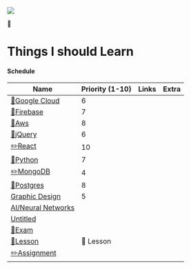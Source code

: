 <img src="https://www.notion.so/images/page-cover/met_emanuel_leutze.jpg" class="page-cover-image" />

<span class="icon">📄</span>

# Things I should Learn

#### Schedule

<table><thead><tr class="header"><th>Name</th><th>Priority (1-10)</th><th>Links</th><th>Extra</th></tr></thead><tbody><tr class="odd"><td><a href="Things%20I%20should%20Learn%20260b8b0339c5481ca87fc9fe5ac7286e/Schedule%20fdf22e9e70fe40c28542ef49b0cd5a8a/Google%20Cloud%201b69ca07b2bc461f82c9866e1b394c78.html"><span class="icon">📒</span>Google Cloud</a></td><td><span class="selected-value select-value-color-purple">6</span></td><td></td><td></td></tr><tr class="even"><td><a href="Things%20I%20should%20Learn%20260b8b0339c5481ca87fc9fe5ac7286e/Schedule%20fdf22e9e70fe40c28542ef49b0cd5a8a/Firebase%20ae1f1563fa524e5184f8f4d43736557d.html"><span class="icon">📒</span>Firebase</a></td><td><span class="selected-value select-value-color-brown">7</span></td><td></td><td></td></tr><tr class="odd"><td><a href="Things%20I%20should%20Learn%20260b8b0339c5481ca87fc9fe5ac7286e/Schedule%20fdf22e9e70fe40c28542ef49b0cd5a8a/Aws%201b4a5408fcf044bd83c0a62ea91c34f1.html"><span class="icon">📒</span>Aws</a></td><td><span class="selected-value select-value-color-gray">8</span></td><td></td><td></td></tr><tr class="even"><td><a href="Things%20I%20should%20Learn%20260b8b0339c5481ca87fc9fe5ac7286e/Schedule%20fdf22e9e70fe40c28542ef49b0cd5a8a/jQuery%20a268e585baf246cdbefa9e73ef37d7c9.html"><span class="icon">📌</span>jQuery</a></td><td><span class="selected-value select-value-color-purple">6</span></td><td></td><td></td></tr><tr class="odd"><td><a href="Things%20I%20should%20Learn%20260b8b0339c5481ca87fc9fe5ac7286e/Schedule%20fdf22e9e70fe40c28542ef49b0cd5a8a/React%20afc457c2caa64eb9a2f5f703f665615f.html"><span class="icon">✏️</span>React</a></td><td><span class="selected-value select-value-color-pink">10</span></td><td></td><td></td></tr><tr class="even"><td><a href="Things%20I%20should%20Learn%20260b8b0339c5481ca87fc9fe5ac7286e/Schedule%20fdf22e9e70fe40c28542ef49b0cd5a8a/Python%206ba74cc54a294f9aa386dffedbde50a0.html"><span class="icon">📌</span>Python</a></td><td><span class="selected-value select-value-color-brown">7</span></td><td></td><td></td></tr><tr class="odd"><td><a href="Things%20I%20should%20Learn%20260b8b0339c5481ca87fc9fe5ac7286e/Schedule%20fdf22e9e70fe40c28542ef49b0cd5a8a/MongoDB%206174eacf4f924cafb2d1bd84766bf9a9.html"><span class="icon">✏️</span>MongoDB</a></td><td><span class="selected-value select-value-color-default">4</span></td><td></td><td></td></tr><tr class="even"><td><a href="Things%20I%20should%20Learn%20260b8b0339c5481ca87fc9fe5ac7286e/Schedule%20fdf22e9e70fe40c28542ef49b0cd5a8a/Postgres%208f4d6e7a89744921bc964b6735fc3ba5.html"><span class="icon">💯</span>Postgres</a></td><td><span class="selected-value select-value-color-gray">8</span></td><td></td><td></td></tr><tr class="odd"><td><a href="Things%20I%20should%20Learn%20260b8b0339c5481ca87fc9fe5ac7286e/Schedule%20fdf22e9e70fe40c28542ef49b0cd5a8a/Graphic%20Design%209c5e3e23d7c649eb8e1684aa58007d23.html">Graphic Design</a></td><td><span class="selected-value select-value-color-orange">5</span></td><td></td><td></td></tr><tr class="even"><td><a href="Things%20I%20should%20Learn%20260b8b0339c5481ca87fc9fe5ac7286e/Schedule%20fdf22e9e70fe40c28542ef49b0cd5a8a/AI%20Neural%20Networks%20591feb89b35c4833ba76f643622e0749.html">AI/Neural Networks</a></td><td></td><td></td><td></td></tr><tr class="odd"><td><a href="Things%20I%20should%20Learn%20260b8b0339c5481ca87fc9fe5ac7286e/Schedule%20fdf22e9e70fe40c28542ef49b0cd5a8a/Untitled%200a7aed5cc90a41d789409bdb2d386852.html">Untitled</a></td><td></td><td></td><td></td></tr><tr class="even"><td><a href="Things%20I%20should%20Learn%20260b8b0339c5481ca87fc9fe5ac7286e/Schedule%20fdf22e9e70fe40c28542ef49b0cd5a8a/Exam%20ad9dc5c24c134e79aa57c0fb5071d21c.html"><span class="icon">📌</span>Exam</a></td><td></td><td></td><td></td></tr><tr class="odd"><td><a href="Things%20I%20should%20Learn%20260b8b0339c5481ca87fc9fe5ac7286e/Schedule%20fdf22e9e70fe40c28542ef49b0cd5a8a/Lesson%20d9ecc7a9789c4b3685a7e2ab64e765fc.html"><span class="icon">📒</span>Lesson</a></td><td><span class="selected-value select-value-color-yellow">📒 Lesson</span></td><td></td><td></td></tr><tr class="even"><td><a href="Things%20I%20should%20Learn%20260b8b0339c5481ca87fc9fe5ac7286e/Schedule%20fdf22e9e70fe40c28542ef49b0cd5a8a/Assignment%20a3d33862b5ce45439f3f8d28fc0caf83.html"><span class="icon">✏️</span>Assignment</a></td><td></td><td></td><td></td></tr></tbody></table>
